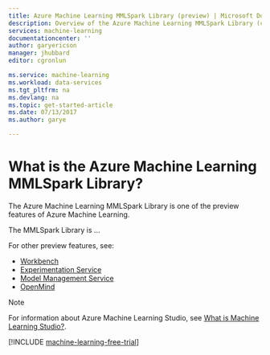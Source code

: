```yaml
---
title: Azure Machine Learning MMLSpark Library (preview) | Microsoft Docs
description: Overview of the Azure Machine Learning MMLSpark Library (currently in preview).
services: machine-learning
documentationcenter: ''
author: garyericson
manager: jhubbard
editor: cgronlun

ms.service: machine-learning
ms.workload: data-services
ms.tgt_pltfrm: na
ms.devlang: na
ms.topic: get-started-article
ms.date: 07/13/2017
ms.author: garye

---
```

# What is the Azure Machine Learning MMLSpark Library?

The Azure Machine Learning MMLSpark Library is one of the preview features of Azure Machine Learning.

The MMLSpark Library is ...

For other preview features, see:
- [Workbench](preview-features-workbench.md)
- [Experimentation Service](preview-features-experimentation.md)
- [Model Management Service](preview-features-model-management.md)
- [OpenMind](preview-features-openmind.md)



> [!NOTE]
> For information about Azure Machine Learning Studio, see [What is Machine Learning Studio?](../studio/what-is-ml-studio.md).

[!INCLUDE [machine-learning-free-trial](../../../includes/machine-learning-free-trial.md)]

